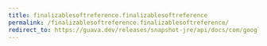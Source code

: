 ```yaml
---
title: finalizablesoftreference.finalizablesoftreference
permalink: /finalizablesoftreference.finalizablesoftreference/
redirect_to: https://guava.dev/releases/snapshot-jre/api/docs/com/google/common/base/FinalizableSoftReference.html#FinalizableSoftReference-T-com.google.common.base.FinalizableReferenceQueue-
---
```

